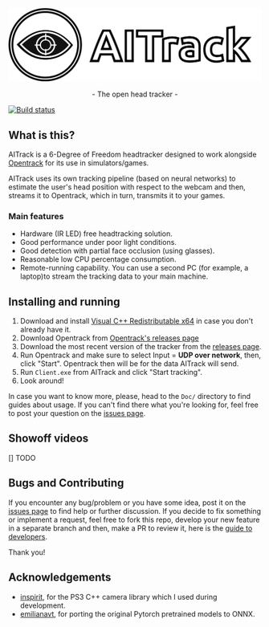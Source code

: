 ![](Images/Logo.png)

<p align="center"> - The open head tracker - </p>

[![Build status](https://ci.appveyor.com/api/projects/status/18wa4pqqsge9m0x3?svg=true)](https://ci.appveyor.com/project/AIRLegend/aitracker)


## What is this?

AITrack is a 6-Degree of Freedom headtracker designed to work alongside [Opentrack](https://github.com/opentrack/opentrack) for its use in simulators/games. 

AITrack uses its own tracking pipeline (based on neural networks) to estimate the user's head position with respect to the webcam and then, streams it to Opentrack, which in turn, transmits it to your games.

### Main features

* Hardware (IR LED) free headtracking solution.
* Good performance under poor light conditions.
* Good detection with partial face occlusion (using glasses).
* Reasonable low CPU percentage consumption.
* Remote-running capability. You can use a second PC (for example, a laptop)to stream the tracking data to your main machine.

## Installing and running

1. Download and install [Visual C++ Redistributable x64](https://aka.ms/vs/16/release/vc_redist.x64.exe) in case you don't already have it.
2. Download Opentrack from [Opentrack's releases page](https://github.com/opentrack/opentrack/releases)
2. Download the most recent version of the tracker from the [releases page](https://github.com/AIRLegend/aitracker/releases).
4. Run Opentrack and make sure to select Input = **UDP over network**, then, click "Start". Opentrack then will be for the data AITrack will send.
5. Run `Client.exe` from AITrack and click "Start tracking". 
6. Look around!

In case you want to know more, please, head to the `Doc/` directory to find guides about usage. If you can't find there what you're looking for, feel free to post your question on the [issues page](https://github.com/AIRLegend/aitracker/issues).

## Showoff videos
[] TODO


## Bugs and Contributing

If you encounter any bug/problem or you have some idea, post it on the [issues page](https://github.com/AIRLegend/aitracker/issues) to find help or further discussion. If you decide to fix something or implement a request, feel free to fork this repo, develop your new feature in a separate branch and then, make a PR to review it, here is the [guide to developers](Doc/DEVELOP.md). 

Thank you!

## Acknowledgements

- [inspirit](https://github.com/inspirit), for the PS3 C++ camera library which I used during development.
- [emilianavt](https://github.com/emilianavt/), for porting the original Pytorch pretrained models to ONNX.
